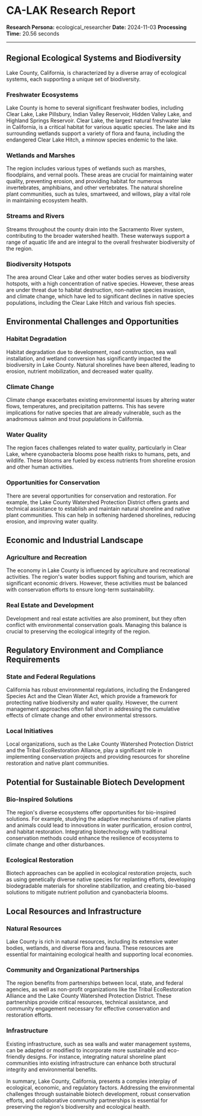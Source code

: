 # CA-LAK Research Report

**Research Persona:** ecological_researcher
**Date:** 2024-11-03
**Processing Time:** 20.56 seconds

---

## Regional Ecological Systems and Biodiversity

Lake County, California, is characterized by a diverse array of ecological systems, each supporting a unique set of biodiversity.

### Freshwater Ecosystems
Lake County is home to several significant freshwater bodies, including Clear Lake, Lake Pillsbury, Indian Valley Reservoir, Hidden Valley Lake, and Highland Springs Reservoir. Clear Lake, the largest natural freshwater lake in California, is a critical habitat for various aquatic species. The lake and its surrounding wetlands support a variety of flora and fauna, including the endangered Clear Lake Hitch, a minnow species endemic to the lake.

### Wetlands and Marshes
The region includes various types of wetlands such as marshes, floodplains, and vernal pools. These areas are crucial for maintaining water quality, preventing erosion, and providing habitat for numerous invertebrates, amphibians, and other vertebrates. The natural shoreline plant communities, such as tules, smartweed, and willows, play a vital role in maintaining ecosystem health.

### Streams and Rivers
Streams throughout the county drain into the Sacramento River system, contributing to the broader watershed health. These waterways support a range of aquatic life and are integral to the overall freshwater biodiversity of the region.

### Biodiversity Hotspots
The area around Clear Lake and other water bodies serves as biodiversity hotspots, with a high concentration of native species. However, these areas are under threat due to habitat destruction, non-native species invasion, and climate change, which have led to significant declines in native species populations, including the Clear Lake Hitch and various fish species.

## Environmental Challenges and Opportunities

### Habitat Degradation
Habitat degradation due to development, road construction, sea wall installation, and wetland conversion has significantly impacted the biodiversity in Lake County. Natural shorelines have been altered, leading to erosion, nutrient mobilization, and decreased water quality.

### Climate Change
Climate change exacerbates existing environmental issues by altering water flows, temperatures, and precipitation patterns. This has severe implications for native species that are already vulnerable, such as the anadromous salmon and trout populations in California.

### Water Quality
The region faces challenges related to water quality, particularly in Clear Lake, where cyanobacteria blooms pose health risks to humans, pets, and wildlife. These blooms are fueled by excess nutrients from shoreline erosion and other human activities.

### Opportunities for Conservation
There are several opportunities for conservation and restoration. For example, the Lake County Watershed Protection District offers grants and technical assistance to establish and maintain natural shoreline and native plant communities. This can help in softening hardened shorelines, reducing erosion, and improving water quality.

## Economic and Industrial Landscape

### Agriculture and Recreation
The economy in Lake County is influenced by agriculture and recreational activities. The region's water bodies support fishing and tourism, which are significant economic drivers. However, these activities must be balanced with conservation efforts to ensure long-term sustainability.

### Real Estate and Development
Development and real estate activities are also prominent, but they often conflict with environmental conservation goals. Managing this balance is crucial to preserving the ecological integrity of the region.

## Regulatory Environment and Compliance Requirements

### State and Federal Regulations
California has robust environmental regulations, including the Endangered Species Act and the Clean Water Act, which provide a framework for protecting native biodiversity and water quality. However, the current management approaches often fall short in addressing the cumulative effects of climate change and other environmental stressors.

### Local Initiatives
Local organizations, such as the Lake County Watershed Protection District and the Tribal EcoRestoration Alliance, play a significant role in implementing conservation projects and providing resources for shoreline restoration and native plant communities.

## Potential for Sustainable Biotech Development

### Bio-Inspired Solutions
The region's diverse ecosystems offer opportunities for bio-inspired solutions. For example, studying the adaptive mechanisms of native plants and animals could lead to innovations in water purification, erosion control, and habitat restoration. Integrating biotechnology with traditional conservation methods could enhance the resilience of ecosystems to climate change and other disturbances.

### Ecological Restoration
Biotech approaches can be applied in ecological restoration projects, such as using genetically diverse native species for replanting efforts, developing biodegradable materials for shoreline stabilization, and creating bio-based solutions to mitigate nutrient pollution and cyanobacteria blooms.

## Local Resources and Infrastructure

### Natural Resources
Lake County is rich in natural resources, including its extensive water bodies, wetlands, and diverse flora and fauna. These resources are essential for maintaining ecological health and supporting local economies.

### Community and Organizational Partnerships
The region benefits from partnerships between local, state, and federal agencies, as well as non-profit organizations like the Tribal EcoRestoration Alliance and the Lake County Watershed Protection District. These partnerships provide critical resources, technical assistance, and community engagement necessary for effective conservation and restoration efforts.

### Infrastructure
Existing infrastructure, such as sea walls and water management systems, can be adapted or modified to incorporate more sustainable and eco-friendly designs. For instance, integrating natural shoreline plant communities into existing infrastructure can enhance both structural integrity and environmental benefits.

In summary, Lake County, California, presents a complex interplay of ecological, economic, and regulatory factors. Addressing the environmental challenges through sustainable biotech development, robust conservation efforts, and collaborative community partnerships is essential for preserving the region's biodiversity and ecological health.
